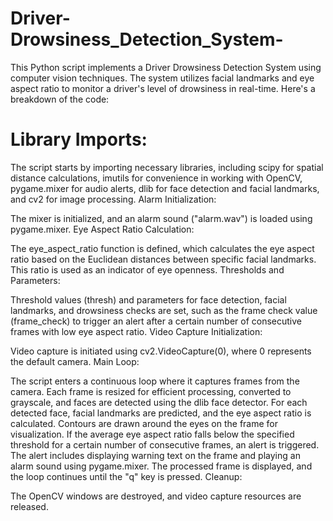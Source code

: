 # Driver-Drowsiness_Detection_System-
This Python script implements a Driver Drowsiness Detection System using computer vision techniques. The system utilizes facial landmarks and eye aspect ratio to monitor a driver's level of drowsiness in real-time. Here's a breakdown of the code:


# Library Imports:

The script starts by importing necessary libraries, including scipy for spatial distance calculations, imutils for convenience in working with OpenCV, pygame.mixer for audio alerts, dlib for face detection and facial landmarks, and cv2 for image processing.
Alarm Initialization:

The mixer is initialized, and an alarm sound ("alarm.wav") is loaded using pygame.mixer.
Eye Aspect Ratio Calculation:

The eye_aspect_ratio function is defined, which calculates the eye aspect ratio based on the Euclidean distances between specific facial landmarks. This ratio is used as an indicator of eye openness.
Thresholds and Parameters:

Threshold values (thresh) and parameters for face detection, facial landmarks, and drowsiness checks are set, such as the frame check value (frame_check) to trigger an alert after a certain number of consecutive frames with low eye aspect ratio.
Video Capture Initialization:

Video capture is initiated using cv2.VideoCapture(0), where 0 represents the default camera.
Main Loop:

The script enters a continuous loop where it captures frames from the camera.
Each frame is resized for efficient processing, converted to grayscale, and faces are detected using the dlib face detector.
For each detected face, facial landmarks are predicted, and the eye aspect ratio is calculated.
Contours are drawn around the eyes on the frame for visualization.
If the average eye aspect ratio falls below the specified threshold for a certain number of consecutive frames, an alert is triggered. The alert includes displaying warning text on the frame and playing an alarm sound using pygame.mixer.
The processed frame is displayed, and the loop continues until the "q" key is pressed.
Cleanup:

The OpenCV windows are destroyed, and video capture resources are released.
